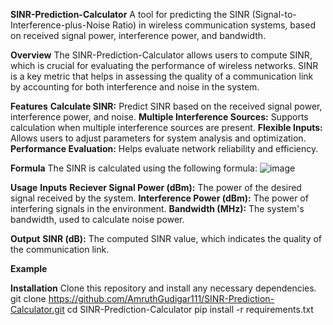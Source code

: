 **SINR-Prediction-Calculator**
A tool for predicting the SINR (Signal-to-Interference-plus-Noise Ratio) in wireless communication systems, based on received signal power, interference power, and bandwidth.

**Overview**
The SINR-Prediction-Calculator allows users to compute SINR, which is crucial for evaluating the performance of wireless networks. SINR is a key metric that helps in assessing the quality of a communication link by accounting for both interference and noise in the system.

**Features**
**Calculate SINR:** Predict SINR based on the received signal power, interference power, and noise.
**Multiple Interference Sources:** Supports calculation when multiple interference sources are present.
**Flexible Inputs:** Allows users to adjust parameters for system analysis and optimization.
**Performance Evaluation:** Helps evaluate network reliability and efficiency.

**Formula**
The SINR is calculated using the following formula:
![image](https://github.com/user-attachments/assets/f55b3020-c22c-40d5-a385-4a25b10cfca6)

**Usage**
**Inputs**
**Reciever Signal Power (dBm):** The power of the desired signal received by the system.
**Interference Power (dBm):** The power of interfering signals in the environment.
**Bandwidth (MHz):** The system's bandwidth, used to calculate noise power.

**Output**
**SINR (dB):** The computed SINR value, which indicates the quality of the communication link.

**Example**

**Installation**
Clone this repository and install any necessary dependencies.
git clone https://github.com/AmruthGudigar111/SINR-Prediction-Calculator.git
cd SINR-Prediction-Calculator
pip install -r requirements.txt


